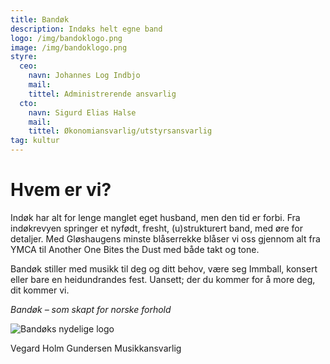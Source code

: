 ```yaml
---
title: Bandøk
description: Indøks helt egne band
logo: /img/bandoklogo.png
image: /img/bandoklogo.png
styre:
  ceo:
    navn: Johannes Log Indbjo
    mail:
    tittel: Administrerende ansvarlig
  cto:
    navn: Sigurd Elias Halse
    mail:
    tittel: Økonomiansvarlig/utstyrsansvarlig
tag: kultur
---
```


# Hvem er vi?

Indøk har alt for lenge manglet eget husband, men den tid er forbi.
Fra indøkrevyen springer et nyfødt, fresht, (u)strukturert band, med øre for detaljer. Med Gløshaugens minste blåserrekke blåser vi oss gjennom alt fra YMCA til Another One Bites the Dust med både takt og tone.

Bandøk stiller med musikk til deg og ditt behov, være seg Immball, konsert eller bare en heidundrandes fest. Uansett; der du kommer for å more deg, dit kommer vi.

_Bandøk – som skapt for norske forhold_

![Bandøks nydelige logo](/img/bandoklogo.png)

Vegard Holm Gundersen
Musikkansvarlig
